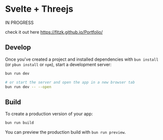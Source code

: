# Svelte + Threejs

IN PROGRESS

check it out here https://fitzk.github.io/Portfolio/

## Develop

Once you've created a project and installed dependencies with `bun install` (or `pbun install` or `npm`), start a development server:

```bash
bun run dev

# or start the server and open the app in a new browser tab
bun run dev -- --open
```

## Build

To create a production version of your app:

```bash
bun run build
```

You can preview the production build with `bun run preview`.
